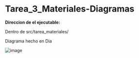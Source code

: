 ﻿# Tarea_3_Materiales-Diagramas

<b>Direccion de el ejecutable: </b>
<p> Dentro de src/tarea_materiales/</p>

Diagrama hecho en Dia 

![image](https://github.com/Re-21-12/Tarea_3_Materiales-Diagramas/assets/104967229/e738b34a-1243-48ab-94a1-fb5eb5adb8f1)
